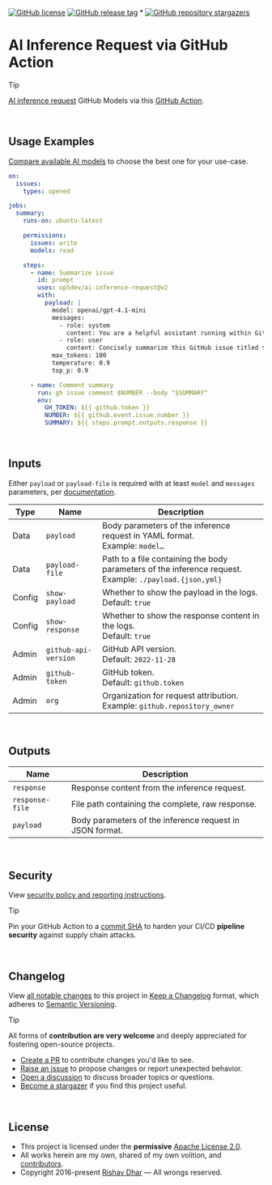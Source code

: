 [![GitHub license](https://img.shields.io/github/license/op5dev/ai-inference-request?logo=apache&label=License)](LICENSE "Apache License 2.0.")
[![GitHub release tag](https://img.shields.io/github/v/release/op5dev/ai-inference-request?logo=semanticrelease&label=Release)](https://github.com/op5dev/ai-inference-request/releases "View all releases.")
*
[![GitHub repository stargazers](https://img.shields.io/github/stars/op5dev/ai-inference-request)](https://github.com/op5dev/ai-inference-request "Become a stargazer.")

# AI Inference Request via GitHub Action

> [!TIP]
> [AI inference request](https://docs.github.com/en/rest/models/inference?apiVersion=2022-11-28#run-an-inference-request "GitHub API documentation.") GitHub Models via this [GitHub Action](https://github.com/marketplace/actions/ai-inference-request-via-github-action "GitHub Actions marketplace.").

</br>

## Usage Examples

[Compare available AI models](https://docs.github.com/en/copilot/using-github-copilot/ai-models/choosing-the-right-ai-model-for-your-task "Comparison of AI models for GitHub.") to choose the best one for your use-case.

```yml
on:
  issues:
    types: opened

jobs:
  summary:
    runs-on: ubuntu-latest

    permissions:
      issues: write
      models: read

    steps:
      - name: Summarize issue
        id: prompt
        uses: op5dev/ai-inference-request@v2
        with:
          payload: |
            model: openai/gpt-4.1-mini
            messages:
              - role: system
                content: You are a helpful assistant running within GitHub CI.
              - role: user
                content: Concisely summarize this GitHub issue titled ${{ github.event.issue.title }}: ${{ github.event.issue.body }}
            max_tokens: 100
            temperature: 0.9
            top_p: 0.9

      - name: Comment summary
        run: gh issue comment $NUMBER --body "$SUMMARY"
        env:
          GH_TOKEN: ${{ github.token }}
          NUMBER: ${{ github.event.issue.number }}
          SUMMARY: ${{ steps.prompt.outputs.response }}
```

</br>

## Inputs

Either `payload` or `payload-file` is required with at least `model` and `messages` parameters, per [documentation](https://docs.github.com/en/rest/models/inference?apiVersion=2022-11-28#run-an-inference-request "GitHub API documentation.").

| Type   | Name                 | Description                                                                                                 |
| ------ | -------------------- | ----------------------------------------------------------------------------------------------------------- |
| Data   | `payload`            | Body parameters of the inference request in YAML format.</br>Example: `model…`                              |
| Data   | `payload-file`       | Path to a file containing the body parameters of the inference request.</br>Example: `./payload.{json,yml}` |
| Config | `show-payload`       | Whether to show the payload in the logs.</br>Default: `true`                                                |
| Config | `show-response`      | Whether to show the response content in the logs.</br>Default: `true`                                       |
| Admin  | `github-api-version` | GitHub API version.</br>Default: `2022-11-28`                                                               |
| Admin  | `github-token`       | GitHub token.</br>Default: `github.token`                                                                   |
| Admin  | `org`                | Organization for request attribution.</br>Example: `github.repository_owner`                                |

</br>

## Outputs

| Name            | Description                                              |
| --------------- | -------------------------------------------------------- |
| `response`      | Response content from the inference request.             |
| `response-file` | File path containing the complete, raw response.         |
| `payload`       | Body parameters of the inference request in JSON format. |

</br>

## Security

View [security policy and reporting instructions](SECURITY.md).

> [!TIP]
>
> Pin your GitHub Action to a [commit SHA](https://docs.github.com/en/actions/security-guides/security-hardening-for-github-actions#using-third-party-actions "Security hardening for GitHub Actions.") to harden your CI/CD **pipeline security** against supply chain attacks.

</br>

## Changelog

View [all notable changes](https://github.com/op5dev/ai-inference-request/releases "Releases.") to this project in [Keep a Changelog](https://keepachangelog.com "Keep a Changelog.") format, which adheres to [Semantic Versioning](https://semver.org "Semantic Versioning.").

> [!TIP]
>
> All forms of **contribution are very welcome** and deeply appreciated for fostering open-source projects.
>
> - [Create a PR](https://github.com/op5dev/ai-inference-request/pulls "Create a pull request.") to contribute changes you'd like to see.
> - [Raise an issue](https://github.com/op5dev/ai-inference-request/issues "Raise an issue.") to propose changes or report unexpected behavior.
> - [Open a discussion](https://github.com/op5dev/ai-inference-request/discussions "Open a discussion.") to discuss broader topics or questions.
> - [Become a stargazer](https://github.com/op5dev/ai-inference-request/stargazers "Become a stargazer.") if you find this project useful.

</br>

## License

- This project is licensed under the **permissive** [Apache License 2.0](LICENSE "Apache License 2.0.").
- All works herein are my own, shared of my own volition, and [contributors](https://github.com/op5dev/ai-inference-request/graphs/contributors "Contributors.").
- Copyright 2016-present [Rishav Dhar](https://rdhar.dev "Rishav Dhar's profile.") — All wrongs reserved.
